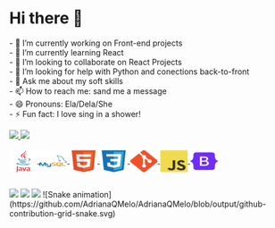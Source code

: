 <div>
 <h1> Hi there 👋</h1>
<p> - 🔭 I’m currently working on Front-end projects<br>
 - 🌱 I’m currently learning React<br>
 - 👯 I’m looking to collaborate on React Projects<br>
 - 🤔 I’m looking for help with Python and conections back-to-front<br>
 - 💬 Ask me about my soft skills<br>
 - 📫 How to reach me: sand me a message<br>
 - 😄 Pronouns: Ela/Dela/She<br>
 - ⚡ Fun fact: I love sing in a shower!</p>
  <div>
   <a href="https://github.com/AdrianaQMelo">
   <img height="168em" src="https://github-readme-stats.vercel.app/api?username=AdrianaQMelo&show_icons=true&theme=gruvbox&include_all_commits=true&count_private=true&border_radius=45%&bg_color=041C32&hide_border=true"/>
   <img height="170em" src="https://github-readme-stats.vercel.app/api/top-langs/?username=AdrianaQMelo&layout=compact&langs_count=7&theme=gruvbox&border_radius=32%&bg_color=041C32&hide_border=true"/>
 </div>

 <div style="display: inline_block"><br>
   <img align="center" height="40" width="50" src="https://github.com/devicons/devicon/blob/master/icons/java/java-original-wordmark.svg">
   <img align="center" height="40" width="50" src="https://github.com/devicons/devicon/blob/master/icons/mysql/mysql-original-wordmark.svg">
   <img align="center" height="40" width="50" src="https://github.com/devicons/devicon/blob/master/icons/html5/html5-original.svg">
   <img align="center" height="40" width="50" src="https://github.com/devicons/devicon/blob/master/icons/css3/css3-original.svg">
   <img align="center" height="40" width="50" src="https://github.com/devicons/devicon/blob/master/icons/git/git-original.svg">
   <img align="center" height="40" width="50" src="https://github.com/devicons/devicon/blob/master/icons/javascript/javascript-original.svg">
   <img align="center" height="40" width="50" src="https://github.com/devicons/devicon/blob/master/icons/bootstrap/bootstrap-plain.svg">
   <!-- <img align="right" src="https://i.picasion.com/pic91/670c552d9d9f6d48965c6e63a2cfcdda.gif"> -->
   </div>

   ##

   <div>
   <a href="https://api.whatsapp.com/send?phone=5511989414181" target="_blank"><img src="https://img.shields.io/badge/WhatsApp-25D366?style=for-the-badge&logo=whatsapp&logoColor=white" target="_blank"></a>
    <a href = "mailto:adrianaqueirozdemelo@gmail.com"><img src="https://img.shields.io/badge/Gmail-D14836?style=for-the-badge&logo=gmail&logoColor=white" target="_blank"></a>
   <a href="https://www.linkedin.com/in/adrianaqmelo/" target="_blank"><img src="https://img.shields.io/badge/LinkedIn-0077B5?style=for-the-badge&logo=linkedin&logoColor=white" target="_blank"></a>
   ![Snake animation](https://github.com/AdrianaQMelo/AdrianaQMelo/blob/output/github-contribution-grid-snake.svg)

 </div>
</div>
